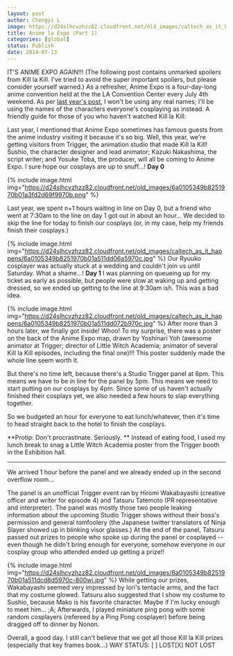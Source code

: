 ```yaml
---
layout: post
author: Chengyi L
image: https://d24slhcvzhzz82.cloudfront.net/old_images/caltech_as_it_happens/6a0105349b8251970b01a3fd2ebe49970b.png
title: Anime la Expo (Part 1) 
categories: [global]
status: Publish
date: 2014-07-13
---
```


IT'S ANIME EXPO AGAIN!!!
(The following post contains unmarked spoilers from Kill la Kill. I've tried to avoid the super important spoilers, but please consider yourself warned.)
As a refresher, Anime Expo is a four-day-long anime convention held at the the LA Convention Center every July 4th weekend. As per <a href="https://caltech.typepad.com/caltech_as_it_happens/2013/07/in-which-the-food-blog-turns-into-an-anime-blog-part-1.html" target="_self">last year's post</a>, I won't be using any real names; I'll be using the names of the characters everyone's cosplaying as instead. A friendly guide for those of you who haven't watched Kill la Kill:

Last year, I mentioned that Anime Expo sometimes has famous guests from the anime industry visiting it because it's so big. Well, this year, we're getting visitors from Trigger, the animation studio that made Kill la Kill! Sushio, the character designer and lead animator; Kazuki Nakashima, the script writer; and Yosuke Toba, the producer, will all be coming to Anime Expo. I sure hope our cosplays are up to snuff...!
**Day 0**


{% include image.html img="https://d24slhcvzhzz82.cloudfront.net/old_images/6a0105349b8251970b01a3fd2d69f9970b.png" %}

Last year, we spent n+1 hours waiting in line on Day 0, but a friend who went at 7:30am to the line on day 1 got out in about an hour... We decided to skip the line for today to finish our cosplays (or, in my case, help my friends finish their cosplays.)


{% include image.html img="https://d24slhcvzhzz82.cloudfront.net/old_images/caltech_as_it_happens/6a0105349b8251970b01a511dd06a5970c.jpg" %}
Our Ryuuko cosplayer was actually stuck at a wedding and couldn't join us until Saturday. What a shame...!
**Day 1**
I was planning on queueing up for my ticket as early as possible, but people were slow at waking up and getting dressed, so we ended up getting to the line at 9:30am ish. This was a bad idea.


{% include image.html img="https://d24slhcvzhzz82.cloudfront.net/old_images/caltech_as_it_happens/6a0105349b8251970b01a511dd072b970c.jpg" %}
After more than 3 hours later, we finally got inside! Whoo! To my surprise, there was a poster on the back of the Anime Expo map, drawn by Yoshinari Yoh (awesome animator at Trigger; director of Little Witch Academia; animator of several Kill la Kill episodes, including the final one)!!! This poster suddenly made the whole line seem worth it.

But there's no time left, because there's a Studio Trigger panel at 6pm. This means we have to be in line for the panel by 5pm. This means we need to start putting on our cosplays by 4pm. Since some of us haven't actually finished their cosplays yet, we also needed a few hours to slap everything together.

So we budgeted an hour for everyone to eat lunch/whatever, then it's time to head straight back to the hotel to finish the cosplays.

**Protip: Don't procrastinate. Seriously. **
Instead of eating food, I used my lunch break to snag a Little Witch Academia poster from the Trigger booth in the Exhibition hall.

---

We arrived 1 hour before the panel and we already ended up in the second overflow room...

The panel is an unofficial Trigger event ran by Hiromi Wakabayashi (creative officer and writer for episode 4) and Tatsuru Tatemoto (PR representative and interpreter). The panel was mostly those two people leaking information about the upcoming Studio Trigger shows without their boss's permission and general tomfoolery (the Japanese twitter translators of Ninja Slayer showed up in blinking visor glasses.) At the end of the panel, Tatsuru passed out prizes to people who spoke up during the panel or cosplayed -- even though he didn't bring enough for everyone, somehow everyone in our cosplay group who attended ended up getting a prize!!


{% include image.html img="https://d24slhcvzhzz82.cloudfront.net/old_images/6a0105349b8251970b01a511dcd8d5970c-800wi.jpg" %}
While getting our prizes, Wakabayashi seemed very impressed by Iori's tentacle arms, and the fact that my costume glowed. Tatsuru also suggested that I show my costume to Sushio, because Mako is his favorite character. Maybe if I'm lucky enough to meet him... ;A;
Afterwards, I played miniature ping pong with some random cosplayers (refereed by a Ping Pong cosplayer) before being dragged off to dinner by Nonon.

Overall, a good day. I still can't believe that we got all those Kill la Kill prizes (especially that key frames book...)
WAY STATUS: [  ] LOST[X] NOT LOST
<script charset="utf-8" src="//platform.twitter.com/widgets.js" type="text/javascript"></script>

